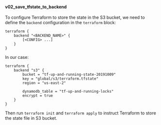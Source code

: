 #### v02_save_tfstate_to_backend ####
To configure Terraform to store the state in the S3 bucket, we need to define the `backend` configuration in the `terraform` block:
```hcl
terraform {
	backend "<BACKEND_NAME>" {
		[<CONFIG> ...]
	}
}
```

In our case:
```hcl
terraform {
	backend "s3" {
		bucket = "tf-up-and-running-state-20191009"
		key = "global/s3/terraform.tfstate"
		region = "us-east-2"

		dynamodb_table = "tf-up-and-running-locks"
		encrypt = true
	}
}
```

Then run `terraform init` and `terraform apply` to instruct Terraform to store the state file in S3 bucket.